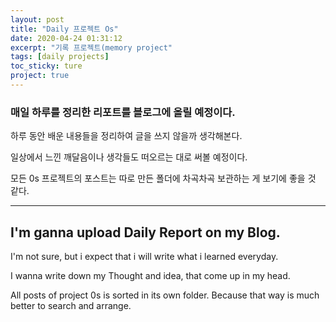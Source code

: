 ```yaml
---
layout: post
title: "Daily 프로젝트 Os"
date: 2020-04-24 01:31:12
excerpt: "기록 프로젝트(memory project"
tags: [daily projects]
toc_sticky: ture
project: true
---
```


### 매일 하루를 정리한 리포트를 블로그에 올릴 예정이다. 

하루 동안 배운 내용들을 정리하여 글을 쓰지 않을까 생각해본다.

일상에서 느낀 깨달음이나 생각들도 떠오르는 대로 써볼 예정이다. 

모든 0s 프로젝트의 포스트는 따로 만든 폴더에 차곡차곡 보관하는 게 보기에 좋을 것 같다. 

---

## I'm ganna upload Daily Report on my Blog.

I'm not sure, but i expect that i will write what i learned everyday.

I wanna write down my Thought and idea, that come up in my head.

All posts of project 0s is sorted in its own folder. Because that way is much better to search and arrange.
